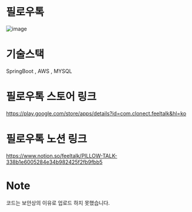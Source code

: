 # 필로우톡
![image](https://user-images.githubusercontent.com/53941701/232287870-f8870da9-6df2-458b-b70f-ae9f3f2d242b.png)

# 기술스택
SpringBoot , AWS , MYSQL 


# 필로우톡 스토어 링크
https://play.google.com/store/apps/details?id=com.clonect.feeltalk&hl=ko

# 필로우톡 노션 링크
https://www.notion.so/feeltalk/PILLOW-TALK-338b1e6005284e34b982425f2fb9fbb5
# Note
코드는 보안상의 이유로 업로드 하지 못했습니다.
